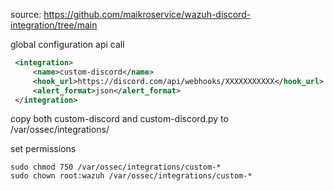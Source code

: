 source: https://github.com/maikroservice/wazuh-discord-integration/tree/main

global configuration api call
```xml
 <integration>
     <name>custom-discord</name>
     <hook_url>https://discord.com/api/webhooks/XXXXXXXXXXX</hook_url>
     <alert_format>json</alert_format>
 </integration>
```


copy both custom-discord and custom-discord.py to /var/ossec/integrations/

set permissions 
```
sudo chmod 750 /var/ossec/integrations/custom-*
sudo chown root:wazuh /var/ossec/integrations/custom-*
```